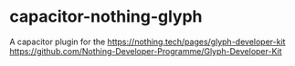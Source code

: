 # capacitor-nothing-glyph

A capacitor plugin for the
https://nothing.tech/pages/glyph-developer-kit
https://github.com/Nothing-Developer-Programme/Glyph-Developer-Kit
